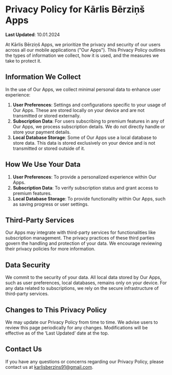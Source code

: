 # Privacy Policy for Kārlis Bērziņš Apps

**Last Updated**: 10.01.2024

At Kārlis Bērziņš Apps, we prioritize the privacy and security of our users across all our mobile applications ("Our Apps"). This Privacy Policy outlines the types of information we collect, how it is used, and the measures we take to protect it.

## Information We Collect

In the use of Our Apps, we collect minimal personal data to enhance user experience:

1. **User Preferences**: Settings and configurations specific to your usage of Our Apps. These are stored locally on your device and are not transmitted or stored externally.
2. **Subscription Data**: For users subscribing to premium features in any of Our Apps, we process subscription details. We do not directly handle or store your payment details.
3. **Local Database Storage**: Some of Our Apps use a local database to store data. This data is stored exclusively on your device and is not transmitted or stored outside of it.

## How We Use Your Data

1. **User Preferences**: To provide a personalized experience within Our Apps.
2. **Subscription Data**: To verify subscription status and grant access to premium features.
3. **Local Database Storage**: To provide functionality within Our Apps, such as saving progress or user settings.

## Third-Party Services

Our Apps may integrate with third-party services for functionalities like subscription management. The privacy practices of these third parties govern the handling and protection of your data. We encourage reviewing their privacy policies for more information.

## Data Security

We commit to the security of your data. All local data stored by Our Apps, such as user preferences, local databases, remains only on your device. For any data related to subscriptions, we rely on the secure infrastructure of third-party services.

## Changes to This Privacy Policy

We may update our Privacy Policy from time to time. We advise users to review this page periodically for any changes. Modifications will be effective as of the ‘Last Updated’ date at the top.

## Contact Us

If you have any questions or concerns regarding our Privacy Policy, please contact us at karlisberzins91@gmail.com.